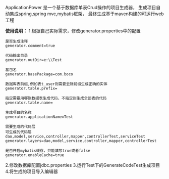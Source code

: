 ApplicationPower 是一个基于数据库单表Crud操作的项目生成器，
生成项目自动集成spring,spring mvc,mybatis框架，
最终生成基于maven构建的可运行web工程

 **使用说明：** 
  1.根据自己实际需求，修改generator.properties中的配置
  ```
  是否生成注释
  generator.comment=true

  代码输出目录
  generator.outDir=e:\\Test

  基包名
  generator.basePackage=com.boco

  数据库表前缀,例如表t_user则需要去除前缀生成正确的实体
  generator.table.prefix=

  指定需要用哪张数据表生成代码，不指定则生成全部表的代码
  generator.table.name=

  生成项目的名称
  generator.applicationName=Test

  需要生成的代码层
  可生成的代码层dao,model,service,controller,mapper,controllerTest,serviceTest
  generator.layers=dao,model,service,controller,mapper,controllerTest

  是否开启mybatis缓存，只能填写true或者false
  generator.enableCache=true
  ```
  2.修改数据库配置jdbc.properties
  3.运行Test下的GenerateCodeTest生成项目
  4.将生成的项目导入编辑器





